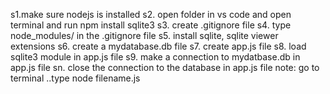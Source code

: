 s1.make sure nodejs is installed
s2. open folder in vs code and open terminal and run npm install sqlite3
s3. create .gitignore file
s4. type node_modules/ in the .gitignore file
s5. install sqlite, sqlite viewer extensions
s6. create a mydatabase.db file
s7. create app.js file
s8. load sqlite3 module in app.js file
s9. make a connection to mydatbase.db in app.js file
sn. close the connection to the database in app.js file
note: go to terminal ..type node filename.js
